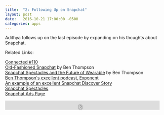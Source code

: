 ```yaml
---
title:  "2: Following Up on Snapchat"
layout: post
date:   2016-10-21 17:00:00 -0500
categories: apps
---
```


Adithya follows up on the last episode by expanding on his thoughts about Snapchat.

Related Links: 

[Connected #110][connected]<br/>
[Old-Fashioned Snapchat][strat-article-1] by Ben Thompson<br/>
[Snapchat Spectacles and the Future of Wearable][strat-article-2] by Ben Thompson<br/>
[Ben Thompson's excellent podcast, Exponent][exponent]<br/>
[An example of an excellent Snapchat Discover Story][excellent-example]<br/>
[Snapchat Spectacles][specs]<br/>
[Snapchat Ads Page][snap-ads-page]<br/>

[connected]: https://www.relay.fm/connected/110
[snap-ads-page]: https://www.snapchat.com/ads
[strat-article-1]: https://stratechery.com/2015/old-fashioned-snapchat/
[strat-article-2]: https://stratechery.com/2016/snapchat-spectacles-and-the-future-of-wearables/
[exponent]: http://exponent.fm/
[excellent-example]: https://youtu.be/q43MoyiFK50
[specs]:https://www.spectacles.com/

<iframe src="https://archive.org/embed/halfwaypoint-ep-02" width="500" height="30" frameborder="0" webkitallowfullscreen="true" mozallowfullscreen="true" allowfullscreen></iframe>
